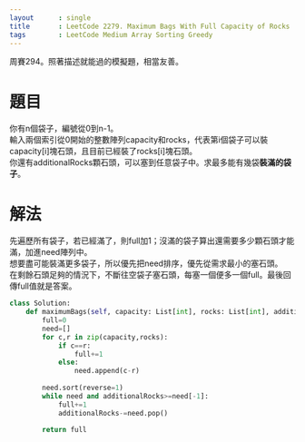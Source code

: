 ```yaml
--- 
layout      : single
title       : LeetCode 2279. Maximum Bags With Full Capacity of Rocks
tags        : LeetCode Medium Array Sorting Greedy
---
```

周賽294。照著描述就能過的模擬題，相當友善。

# 題目
你有n個袋子，編號從0到n-1。  
輸入兩個索引從0開始的整數陣列capacity和rocks，代表第i個袋子可以裝capacity[i]塊石頭，且目前已經裝了rocks[i]塊石頭。  
你還有additionalRocks顆石頭，可以塞到任意袋子中。求最多能有幾袋**裝滿的袋子**。

# 解法
先遍歷所有袋子，若已經滿了，則full加1；沒滿的袋子算出還需要多少顆石頭才能滿，加進need陣列中。  
想要盡可能裝滿更多袋子，所以優先把need排序，優先從需求最小的塞石頭。  
在剩餘石頭足夠的情況下，不斷往空袋子塞石頭，每塞一個便多一個full。最後回傳full值就是答案。

```python
class Solution:
    def maximumBags(self, capacity: List[int], rocks: List[int], additionalRocks: int) -> int:
        full=0
        need=[]
        for c,r in zip(capacity,rocks):
            if c==r:
                full+=1
            else:
                need.append(c-r)
                
        need.sort(reverse=1)
        while need and additionalRocks>=need[-1]:
            full+=1
            additionalRocks-=need.pop()
            
        return full
```
